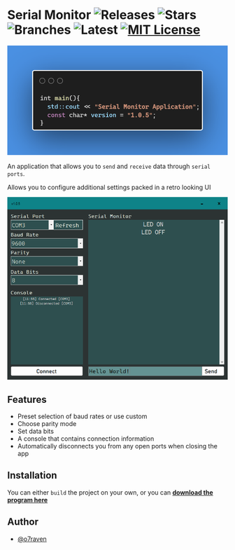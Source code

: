 
# Serial Monitor ![Releases](https://badgen.net/github/releases/micromatch/micromatch) ![Stars](https://badgen.net/github/stars/o7raven/SerialMonitor) ![Branches](https://badgen.net/github/branches/o7raven/SerialMonitor) ![Latest](https://badgen.net/github/tag/micromatch/micromatch) [![MIT License](https://badgen.net/badge/License/MIT/green)](https://choosealicense.com/licenses/mit/) 
![CodeSnippet](src\imgs\v1.0.5\codeIntr.png)


An application that allows you to `send` and `receive` data through `serial ports`.

Allows you to configure additional settings packed in a retro looking UI

![Logo](src\imgs\v1.0.5\app-screenshot1.0.5.png)



## Features

- Preset selection of baud rates or use custom
- Choose parity mode
- Set data bits
- A console that contains connection information
- Automatically disconnects you from any open ports when closing the app



## Installation

You can either `build` the project on your own, or you can [**download the program here**](https://github.com/o7raven/SerialMonitor/releases)

    


## Author

- [@o7raven](https://www.github.com/o7raven)


